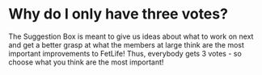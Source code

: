 # Why do I only have three votes?

The Suggestion Box is meant to give us ideas about what to work on next and get a better grasp at what the members at large think are the most important improvements to FetLife! Thus, everybody gets 3 votes - so choose what you think are the most important!
